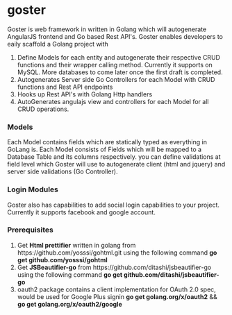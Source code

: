 # goster

Goster is web framework in written in Golang which will autogenerate AngularJS frontend and Go based Rest API's. Goster enables developers to eaily scaffold a Golang project with 
<ol>
    <li>Define Models for each entity and autogenerate their respective CRUD functions and their wrapper calling method. Currently it supports on MySQL. More databases to come later once the first draft is completed.</li>
    <li>Autogenerates Server side Go Controllers for each Model with CRUD functions and Rest API endpoints</li>
    <li>Hooks up Rest API's with Golang Http handlers</li>
    <li>AutoGenerates angulajs view and controllers for each Model for all CRUD operations.</li>
</ol>

<h3>Models</h3>
Each Model contains fields which are statically typed as everything in GoLang is. Each Model consists of Fields which will be mapped to a Database Table and its columns respectively. you can define validations at field level which Goster will use to autogenerate client (html and jquery) and server side validations (Go Controller).

<h3>Login Modules</h3>
Goster also has capabilities to add social login capabilities to your project. Currently it supports facebook and google account.

<h3>Prerequisites</h3>
<ol>
<li>Get <b>Html prettifier</b> written in golang from https://github.com/yosssi/gohtml.git using the following command
<b>go get github.com/yosssi/gohtml</b></li>
<li>Get <b>JSBeautifier-go</b> from https://github.com/ditashi/jsbeautifier-go using the following command
<b>go get github.com/ditashi/jsbeautifier-go</b></li>
<li>oauth2 package contains a client implementation for OAuth 2.0 spec, would be used for Google Plus signin <b>go get golang.org/x/oauth2</b> && <b>go get golang.org/x/oauth2/google</b></li>
</ol>